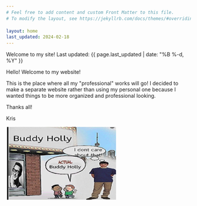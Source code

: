 ```yaml
---
# Feel free to add content and custom Front Matter to this file.
# To modify the layout, see https://jekyllrb.com/docs/themes/#overriding-theme-defaults

layout: home
last_updated: 2024-02-18
---
```


Welcome to my site!
Last updated: {{ page.last_updated | date: "%B %-d, %Y" }}

Hello! Welcome to my website!

This is the place where all my "professional" works will go! I decided to make a separate website rather than using my personal one because I wanted things to be more organized and professional looking.

Thanks all!

Kris

<img src="img/755.png" alt="buddy" width="300" height="200">